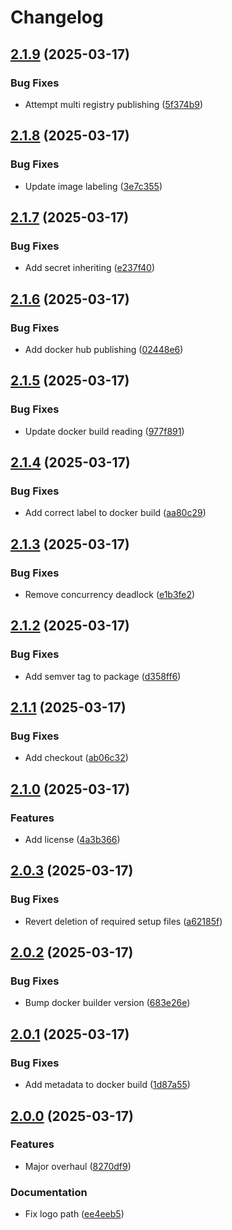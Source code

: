 # Changelog

## [2.1.9](https://github.com/dy0gu/firewatcher/compare/v2.1.8...v2.1.9) (2025-03-17)


### Bug Fixes

* Attempt multi registry publishing ([5f374b9](https://github.com/dy0gu/firewatcher/commit/5f374b955a15d718b516cbe8ec4ff3ce6def9fdb))

## [2.1.8](https://github.com/dy0gu/firewatcher/compare/v2.1.7...v2.1.8) (2025-03-17)


### Bug Fixes

* Update image labeling ([3e7c355](https://github.com/dy0gu/firewatcher/commit/3e7c355f08c6212260608e906d0b171a138e498d))

## [2.1.7](https://github.com/dy0gu/firewatcher/compare/v2.1.6...v2.1.7) (2025-03-17)


### Bug Fixes

* Add secret inheriting ([e237f40](https://github.com/dy0gu/firewatcher/commit/e237f406fd430c9e666be68b5e54928cc1dadc89))

## [2.1.6](https://github.com/dy0gu/firewatcher/compare/v2.1.5...v2.1.6) (2025-03-17)


### Bug Fixes

* Add docker hub publishing ([02448e6](https://github.com/dy0gu/firewatcher/commit/02448e6403a5bebbcfd088f10d752a4a048cc185))

## [2.1.5](https://github.com/dy0gu/firewatcher/compare/v2.1.4...v2.1.5) (2025-03-17)


### Bug Fixes

* Update docker build reading ([977f891](https://github.com/dy0gu/firewatcher/commit/977f8913e3a94ec769d0e5b8835310e4121f7e11))

## [2.1.4](https://github.com/dy0gu/firewatcher/compare/v2.1.3...v2.1.4) (2025-03-17)


### Bug Fixes

* Add correct label to docker build ([aa80c29](https://github.com/dy0gu/firewatcher/commit/aa80c294978ab6033d71917a01b8f960b49b461d))

## [2.1.3](https://github.com/dy0gu/firewatcher/compare/v2.1.2...v2.1.3) (2025-03-17)


### Bug Fixes

* Remove concurrency deadlock ([e1b3fe2](https://github.com/dy0gu/firewatcher/commit/e1b3fe20faf0bd63e99f47c17a9512673fbd9ba3))

## [2.1.2](https://github.com/dy0gu/firewatcher/compare/v2.1.1...v2.1.2) (2025-03-17)


### Bug Fixes

* Add semver tag to package ([d358ff6](https://github.com/dy0gu/firewatcher/commit/d358ff6ccc62c611a6d743b8815ab306d68ccdfe))

## [2.1.1](https://github.com/dy0gu/firewatcher/compare/v2.1.0...v2.1.1) (2025-03-17)


### Bug Fixes

* Add checkout ([ab06c32](https://github.com/dy0gu/firewatcher/commit/ab06c32e1d4717c0d14ea618e5b81efe72621eee))

## [2.1.0](https://github.com/dy0gu/firewatcher/compare/v2.0.3...v2.1.0) (2025-03-17)


### Features

* Add license ([4a3b366](https://github.com/dy0gu/firewatcher/commit/4a3b36654a75c04d395a5145ff4ef07ebd14b866))

## [2.0.3](https://github.com/dy0gu/firewatcher/compare/v2.0.2...v2.0.3) (2025-03-17)


### Bug Fixes

* Revert deletion of required setup files ([a62185f](https://github.com/dy0gu/firewatcher/commit/a62185f25c72e99a40f97cd4c8cb2c7bb64f7121))

## [2.0.2](https://github.com/dy0gu/firewatcher/compare/v2.0.1...v2.0.2) (2025-03-17)


### Bug Fixes

* Bump docker builder version ([683e26e](https://github.com/dy0gu/firewatcher/commit/683e26ed940988b4f6a4897761ffe8c193c4c239))

## [2.0.1](https://github.com/dy0gu/firewatcher/compare/v2.0.0...v2.0.1) (2025-03-17)


### Bug Fixes

* Add metadata to docker build ([1d87a55](https://github.com/dy0gu/firewatcher/commit/1d87a5580dcefd3075699e2dd599286c6d632141))

## [2.0.0](https://github.com/dy0gu/firewatcher/compare/v1.0.0...v2.0.0) (2025-03-17)


### Features

* Major overhaul ([8270df9](https://github.com/dy0gu/firewatcher/commit/8270df985673575f8c0e586e40112daaa61de1b2))


### Documentation

* Fix logo path ([ee4eeb5](https://github.com/dy0gu/firewatcher/commit/ee4eeb58b3c9a120ed38abbca5f04fdcd99c843f))
